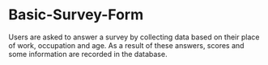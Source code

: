 <h1> Basic-Survey-Form</h1>
 <p>Users are asked to answer a survey by collecting data based on their place of work, occupation and age. As a result of these answers, scores and some information are recorded in the database.</p>
